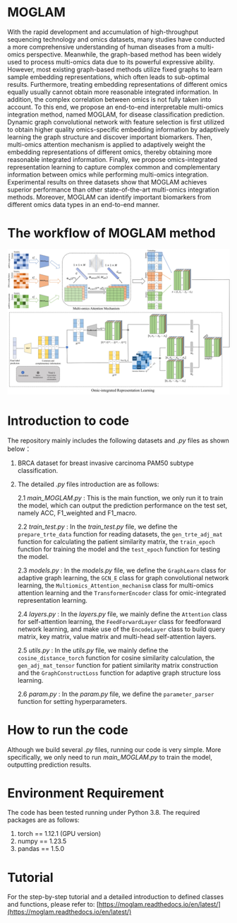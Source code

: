 # MOGLAM
With the rapid development and accumulation of high-throughput sequencing technology and omics datasets, many studies have conducted a more comprehensive understanding of human diseases from a multi-omics perspective. Meanwhile, the graph-based method has been widely used to process multi-omics data due to its powerful expressive ability. However, most existing graph-based methods utilize fixed graphs to learn sample embedding representations, which often leads to sub-optimal results. Furthermore, treating embedding representations of different omics equally usually cannot obtain more reasonable integrated information. In addition, the complex correlation between omics is not fully taken into account. To this end, we propose an end-to-end interpretable multi-omics integration method, named MOGLAM, for disease classification prediction. Dynamic graph convolutional network with feature selection is first utilized to obtain higher quality omics-specific embedding information by adaptively learning the graph structure and discover important biomarkers. Then, multi-omics attention mechanism is applied to adaptively weight the embedding representations of different omics, thereby obtaining more reasonable integrated information. Finally, we propose omics-integrated representation learning to capture complex common and complementary information between omics while performing multi-omics integration. Experimental results on three datasets show that MOGLAM achieves superior performance than other state-of-the-art multi-omics integration methods. Moreover, MOGLAM can identify important biomarkers from different omics data types in an end-to-end manner.
# The workflow of MOGLAM method
![The workflow of MOGLAM method](https://github.com/Ouyang-Dong/MOGLAM/blob/master/workflow.jpg)
# Introduction to code
The repository mainly includes the following datasets and *.py* files as shown below：
1. BRCA dataset for breast invasive carcinoma PAM50 subtype classification.
2. The detailed *.py* files introduction are as follows:

    2.1 *main_MOGLAM.py* : This is the main function, we only run it to train the model, which can output the prediction performance on the test set, namely ACC, F1_weighted and F1_macro.
    
    2.2 *train_test.py* : In the *train_test.py* file, we define the `prepare_trte_data` function for reading datasets, the `gen_trte_adj_mat` function for calculating the patient similarity matrix, the `train_epoch` function for training the model and the `test_epoch` function for testing the model.
    
    2.3 *models.py* : In the *models.py* file, we define the `GraphLearn` class for adaptive graph learning, the `GCN_E` class for graph convolutional network learning, the `Multiomics_Attention_mechanism` class for multi-omics attention learning and the `TransformerEncoder` class for omic-integrated representation learning.
    
    2.4 *layers.py* : In the *layers.py* file, we mainly define the `Attention` class for self-attention learning, the `FeedForwardLayer` class for feedforward network learning, and make use of the `EncodeLayer` class to build query matrix, key matrix, value matrix and multi-head self-attention layers.
    
    2.5 *utils.py* : In the *utils.py* file, we mainly define the `cosine_distance_torch` function for cosine similarity calculation, the `gen_adj_mat_tensor` function for patient similarity matrix construction and the `GraphConstructLoss` function for adaptive graph structure loss learning.
    
    2.6 *param.py* : In the *param.py* file, we define the `parameter_parser` function for setting hyperparameters.

# How to run the code
Although we build several *.py* files, running our code is very simple. More specifically, we only need to run *main_MOGLAM.py* to train the model, outputting prediction results.

# Environment Requirement
The code has been tested running under Python 3.8. The required packages are as follows:
1. torch == 1.12.1 (GPU version)
2. numpy == 1.23.5
3. pandas == 1.5.0
# Tutorial
For the step-by-step tutorial and a detailed introduction to defined classes and functions, please refer to: [https://moglam.readthedocs.io/en/latest/](https://moglam.readthedocs.io/en/latest/)
